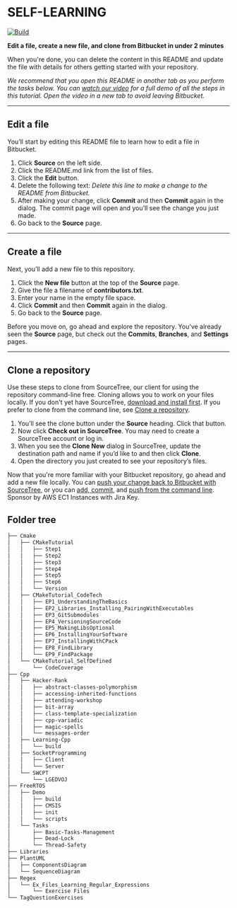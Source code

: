 # SELF-LEARNING

[![Build](https://github.com/SangTruongTan/self-learning/actions/workflows/github-actions-cmake.yml/badge.svg)](https://github.com/SangTruongTan/self-learning/actions/workflows/github-actions-cmake.yml)

**Edit a file, create a new file, and clone from Bitbucket in under 2 minutes**

When you're done, you can delete the content in this README and update the file with details for others getting started with your repository.

*We recommend that you open this README in another tab as you perform the tasks below. You can [watch our video](https://youtu.be/0ocf7u76WSo) for a full demo of all the steps in this tutorial. Open the video in a new tab to avoid leaving Bitbucket.*

---

## Edit a file

You’ll start by editing this README file to learn how to edit a file in Bitbucket.

1. Click **Source** on the left side.
2. Click the README.md link from the list of files.
3. Click the **Edit** button.
4. Delete the following text: *Delete this line to make a change to the README from Bitbucket.*
5. After making your change, click **Commit** and then **Commit** again in the dialog. The commit page will open and you’ll see the change you just made.
6. Go back to the **Source** page.

---

## Create a file

Next, you’ll add a new file to this repository.

1. Click the **New file** button at the top of the **Source** page.
2. Give the file a filename of **contributors.txt**.
3. Enter your name in the empty file space.
4. Click **Commit** and then **Commit** again in the dialog.
5. Go back to the **Source** page.

Before you move on, go ahead and explore the repository. You've already seen the **Source** page, but check out the **Commits**, **Branches**, and **Settings** pages.

---

## Clone a repository

Use these steps to clone from SourceTree, our client for using the repository command-line free. Cloning allows you to work on your files locally. If you don't yet have SourceTree, [download and install first](https://www.sourcetreeapp.com/). If you prefer to clone from the command line, see [Clone a repository](https://confluence.atlassian.com/x/4whODQ).

1. You’ll see the clone button under the **Source** heading. Click that button.
2. Now click **Check out in SourceTree**. You may need to create a SourceTree account or log in.
3. When you see the **Clone New** dialog in SourceTree, update the destination path and name if you’d like to and then click **Clone**.
4. Open the directory you just created to see your repository’s files.

Now that you're more familiar with your Bitbucket repository, go ahead and add a new file locally. You can [push your change back to Bitbucket with SourceTree](https://confluence.atlassian.com/x/iqyBMg), or you can [add, commit,](https://confluence.atlassian.com/x/8QhODQ) and [push from the command line](https://confluence.atlassian.com/x/NQ0zDQ).
Sponsor by AWS EC1 Instances with Jira Key.

## Folder tree

```bash
├── Cmake
│   ├── CMakeTutorial
│   │   ├── Step1
│   │   ├── Step2
│   │   ├── Step3
│   │   ├── Step4
│   │   ├── Step5
│   │   ├── Step6
│   │   └── Version
│   ├── CMakeTutorial_CodeTech
│   │   ├── EP1_UnderstandingTheBasics
│   │   ├── EP2_Libraries_Installing_PairingWithExecutables
│   │   ├── EP3_GitSubmodules
│   │   ├── EP4_VersioningSourceCode
│   │   ├── EP5_MakingLibsOptional
│   │   ├── EP6_InstallingYourSoftware
│   │   ├── EP7_InstallingWithCPack
│   │   ├── EP8_FindLibrary
│   │   └── EP9_FindPackage
│   └── CMakeTutorial_SelfDefined
│       └── CodeCoverage
├── Cpp
│   ├── Hacker-Rank
│   │   ├── abstract-classes-polymorphism
│   │   ├── accessing-inherited-functions
│   │   ├── attending-workshop
│   │   ├── bit-array
│   │   ├── class-template-specialization
│   │   ├── cpp-variadic
│   │   ├── magic-spells
│   │   └── messages-order
│   ├── Learning-Cpp
│   │   └── build
│   ├── SocketProgramming
│   │   ├── Client
│   │   └── Server
│   └── SWCPT
│       └── LGEDVOJ
├── FreeRTOS
│   ├── Demo
│   │   ├── build
│   │   ├── CMSIS
│   │   ├── init
│   │   └── scripts
│   └── Tasks
│       ├── Basic-Tasks-Management
│       ├── Dead-Lock
│       └── Thread-Safety
├── Libraries
├── PlantUML
│   ├── ComponentsDiagram
│   └── SequenceDiagram
├── Regex
│   └── Ex_Files_Learning_Regular_Expressions
│       └── Exercise Files
└── TagQuestionExercises
```
